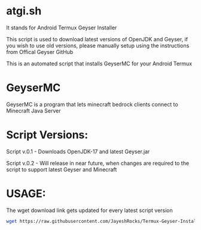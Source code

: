 # atgi.sh
It stands for Android Termux Geyser Installer

This script is used to download latest versions of OpenJDK and Geyser, if you wish to use old versions, please manually setup using the instructions from Offical Geyser GitHub

This is an automated script that installs GeyserMC for your Android Termux

# GeyserMC

GeyserMC is a program that lets minecraft bedrock clients connect to Minecraft Java Server

# Script Versions:
Script v.0.1 - Downloads OpenJDK-17 and latest Geyser.jar

Script v.0.2 - Will release in near future, when changes are required to the script to support latest Geyser and Minecraft

# USAGE:

The wget download link gets updated for every latest script version

```bash
wget https://raw.githubusercontent.com/JayeshRocks/Termux-Geyser-Installer/main/atgi.sh && bash atgi.sh
```
